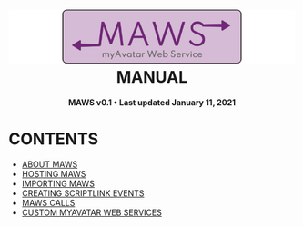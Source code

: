 ﻿<!--
  Software manual template (b210104)
  https://github.com/APrettyCoolProgram/my-development-environment/tree/master/templates/documentation
-->

<h1 align="center">

  <img src="../../resources/asset/img/logo/maws-logo-800x150.png" alt="myAvatar Web Service logo" width="800">
  <br>
  MANUAL
  <br>

</h1>

<h4 align="center">

  MAWS v0.1&nbsp;&bull;&nbsp;Last updated January 11, 2021

</h4>


# CONTENTS
* [ABOUT MAWS](manual-about-maws.md)
* [HOSTING MAWS](manual-hosting-maws.md)
* [IMPORTING MAWS](manual-importing-maws.md)
* [CREATING SCRIPTLINK EVENTS](manual-creating-scriptlink-events.md)
* [MAWS CALLS](manual-maws-calls.md)
* [CUSTOM MYAVATAR WEB SERVICES](manual-custom-myavatar-web-services.md)